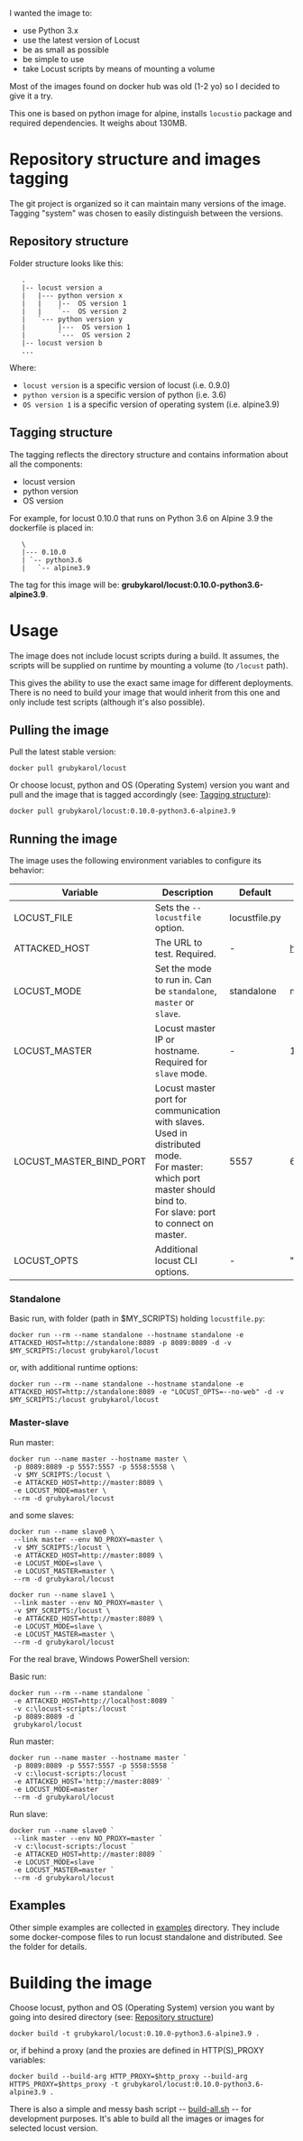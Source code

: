I wanted the image to:
* use Python 3.x
* use the latest version of Locust
* be as small as possible
* be simple to use
* take Locust scripts by means of mounting a volume

Most of the images found on docker hub was old (1-2 yo) so I decided to give it a try.

This one is based on python image for alpine, installs `locustio` package and required dependencies.
It weighs about 130MB.
 
# Repository structure and images tagging
The git project is organized so it can maintain many versions of the image.
Tagging "system" was chosen to easily distinguish between the versions.

## Repository structure

Folder structure looks like this:

```
   .
   |-- locust version a
   |   |--- python version x
   |   |    |--  OS version 1 
   |   |    `--  OS version 2 
   |   `--- python version y
   |        |---  OS version 1 
   |        `---  OS version 2 
   |-- locust version b
   ...
```

Where:
* `locust version` is a specific version of locust (i.e. 0.9.0)
* `python version` is a specific version of python (i.e. 3.6)
* `OS version 1` is a specific version of operating system (i.e. alpine3.9)

## Tagging structure
The tagging reflects the directory structure and contains information about all the components:
* locust version
* python version
* OS version


For example, for locust 0.10.0 that runs on Python 3.6 on Alpine 3.9 the dockerfile is placed in:
```
   \
   |--- 0.10.0
   | `-- python3.6
   |   `-- alpine3.9
```
The tag for this image will be: **grubykarol/locust:0.10.0-python3.6-alpine3.9**.

 
# Usage 
The image does not include locust scripts during a build. It assumes, the scripts will be supplied on runtime by mounting a volume (to `/locust` path).

This gives the ability to use the exact same image for different deployments. There is no need to build your image that 
would inherit from this one and only include test scripts (although it's also possible). 

## Pulling the image
Pull the latest stable version:

```
docker pull grubykarol/locust
```

Or choose locust, python and OS (Operating System) version you want and pull and the image that is tagged accordingly (see: [Tagging structure](#tagging-structure)):

```
docker pull grubykarol/locust:0.10.0-python3.6-alpine3.9 
```



## Running the image
The image uses the following environment variables to configure its behavior:

| Variable | Description | Default | Example |
|----------|-------------|---------|---------|
|LOCUST_FILE   | Sets the `--locustfile` option. | locustfile.py | |
|ATTACKED_HOST | The URL to test. Required. | - | http://example.com |
|LOCUST_MODE   | Set the mode to run in. Can be `standalone`, `master` or `slave`. | standalone | master |
|LOCUST_MASTER | Locust master IP or hostname. Required for `slave` mode.| - | 127.0.0.1 |
|LOCUST_MASTER_BIND_PORT | Locust master port for communication with slaves. Used in distributed mode.<br>For master: which port master should bind to.<br>For slave: port to connect on master. | 5557 | 6666 |
|LOCUST_OPTS| Additional locust CLI options. | - | "-c 10 -r 10" |


### Standalone

Basic run, with folder (path in $MY_SCRIPTS) holding `locustfile.py`:
```
docker run --rm --name standalone --hostname standalone -e ATTACKED_HOST=http://standalone:8089 -p 8089:8089 -d -v $MY_SCRIPTS:/locust grubykarol/locust
```
or, with additional runtime options:
```
docker run --rm --name standalone --hostname standalone -e ATTACKED_HOST=http://standalone:8089 -e "LOCUST_OPTS=--no-web" -d -v $MY_SCRIPTS:/locust grubykarol/locust
```

### Master-slave

Run master:
```
docker run --name master --hostname master \
 -p 8089:8089 -p 5557:5557 -p 5558:5558 \
 -v $MY_SCRIPTS:/locust \
 -e ATTACKED_HOST=http://master:8089 \
 -e LOCUST_MODE=master \
 --rm -d grubykarol/locust
```

and some slaves:

```
docker run --name slave0 \
 --link master --env NO_PROXY=master \
 -v $MY_SCRIPTS:/locust \
 -e ATTACKED_HOST=http://master:8089 \
 -e LOCUST_MODE=slave \
 -e LOCUST_MASTER=master \
 --rm -d grubykarol/locust

docker run --name slave1 \
 --link master --env NO_PROXY=master \
 -v $MY_SCRIPTS:/locust \
 -e ATTACKED_HOST=http://master:8089 \
 -e LOCUST_MODE=slave \
 -e LOCUST_MASTER=master \
 --rm -d grubykarol/locust
```


For the real brave, Windows PowerShell version:

Basic run:
```
docker run --rm --name standalone `
 -e ATTACKED_HOST=http://localhost:8089 `
 -v c:\locust-scripts:/locust `
 -p 8089:8089 -d `
 grubykarol/locust
```

Run master:
```
docker run --name master --hostname master `
 -p 8089:8089 -p 5557:5557 -p 5558:5558 `
 -v c:\locust-scripts:/locust `
 -e ATTACKED_HOST='http://master:8089' `
 -e LOCUST_MODE=master `
 --rm -d grubykarol/locust
```

Run slave:
```
docker run --name slave0 `
 --link master --env NO_PROXY=master `
 -v c:\locust-scripts:/locust `
 -e ATTACKED_HOST=http://master:8089 `
 -e LOCUST_MODE=slave `
 -e LOCUST_MASTER=master `
 --rm -d grubykarol/locust
```

## Examples
Other simple examples are collected in [examples](./examples) directory. They include some docker-compose files to run locust standalone and distributed.
See the folder for details.

# Building the image
Choose locust, python and OS (Operating System) version you want by going into desired directory (see: [Repository structure](#repository-structure))
```
docker build -t grubykarol/locust:0.10.0-python3.6-alpine3.9 .
```
or, if behind a proxy (and the proxies are defined in HTTP(S)_PROXY variables:
```
docker build --build-arg HTTP_PROXY=$http_proxy --build-arg HTTPS_PROXY=$https_proxy -t grubykarol/locust:0.10.0-python3.6-alpine3.9 . 
```

There is also a simple and messy bash script -- [build-all.sh](build-all.sh) -- for development purposes. It's able to build all the images or images for selected locust version.
